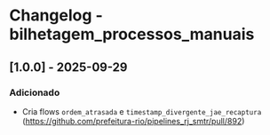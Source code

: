 # Changelog - bilhetagem_processos_manuais

## [1.0.0] - 2025-09-29

### Adicionado

- Cria flows `ordem_atrasada` e `timestamp_divergente_jae_recaptura` (https://github.com/prefeitura-rio/pipelines_rj_smtr/pull/892)